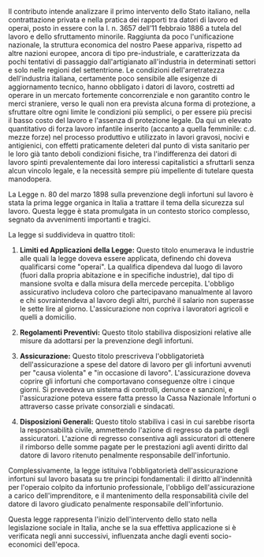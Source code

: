 Il contributo intende analizzare il primo intervento dello Stato italiano, nella contrattazione privata e nella pratica dei rapporti tra datori di lavoro ed operai, posto in essere con la l. n. 3657 dell’11 febbraio 1886 a tutela del lavoro e dello sfruttamento minorile. Raggiunta da poco l'unificazione nazionale, la struttura economica del nostro Paese appariva, rispetto ad altre nazioni europee, ancora di tipo pre-industriale, e caratterizzata da pochi tentativi di passaggio dall'artigianato all'industria in determinati settori e solo nelle regioni del settentrione. Le condizioni dell'arretratezza dell'industria italiana, certamente poco sensibile alle esigenze di aggiornamento tecnico, hanno obbligato i datori di lavoro, costretti ad operare in un mercato fortemente concorrenziale e non garantito contro le merci straniere, verso le quali non era prevista alcuna forma di protezione, a sfruttare oltre ogni limite le condizioni più semplici, o per essere più precisi il basso costo del lavoro e l'assenza di protezione legale. Da qui un elevato quantitativo di forza lavoro infantile inserito (accanto a quella femminile: c.d. mezze forze) nel processo produttivo e utilizzato in lavori gravosi, nocivi e antigienici, con effetti praticamente deleteri dal punto di vista sanitario per le loro già tanto deboli condizioni fisiche, tra l'indifferenza dei datori di lavoro spinti prevalentemente dai loro interessi capitalistici a sfruttarli senza alcun vincolo legale, e la necessità sempre più impellente di tutelare questa manodopera.

La Legge n. 80 del marzo 1898 sulla prevenzione degli infortuni sul lavoro è stata la prima legge organica in Italia a trattare il tema della sicurezza sul lavoro. Questa legge è stata promulgata in un contesto storico complesso, segnato da avvenimenti importanti e tragici.

La legge si suddivideva in quattro titoli:

1. **Limiti ed Applicazioni della Legge:** Questo titolo enumerava le industrie alle quali la legge doveva essere applicata, definendo chi doveva qualificarsi come "operai". La qualifica dipendeva dal luogo di lavoro (fuori dalla propria abitazione e in specifiche industrie), dal tipo di mansione svolta e dalla misura della mercede percepita. L'obbligo assicurativo includeva coloro che partecipavano manualmente al lavoro e chi sovraintendeva al lavoro degli altri, purché il salario non superasse le sette lire al giorno. L'assicurazione non copriva i lavoratori agricoli e quelli a domicilio.
    
2. **Regolamenti Preventivi:** Questo titolo stabiliva disposizioni relative alle misure da adottarsi per la prevenzione degli infortuni.
    
3. **Assicurazione:** Questo titolo prescriveva l'obbligatorietà dell'assicurazione a spese del datore di lavoro per gli infortuni avvenuti per "causa violenta" e "in occasione di lavoro". L'assicurazione doveva coprire gli infortuni che comportavano conseguenze oltre i cinque giorni. Si prevedeva un sistema di controlli, denunce e sanzioni, e l'assicurazione poteva essere fatta presso la Cassa Nazionale Infortuni o attraverso casse private consorziali e sindacati.
    
4. **Disposizioni Generali:** Questo titolo stabiliva i casi in cui sarebbe risorta la responsabilità civile, ammettendo l'azione di regresso da parte degli assicuratori. L'azione di regresso consentiva agli assicuratori di ottenere il rimborso delle somme pagate per le prestazioni agli aventi diritto dal datore di lavoro ritenuto penalmente responsabile dell'infortunio.
    

Complessivamente, la legge istituiva l'obbligatorietà dell'assicurazione infortuni sul lavoro basata su tre principi fondamentali: il diritto all'indennità per l'operaio colpito da infortunio professionale, l'obbligo dell'assicurazione a carico dell'imprenditore, e il mantenimento della responsabilità civile del datore di lavoro giudicato penalmente responsabile dell'infortunio.

Questa legge rappresenta l'inizio dell'intervento dello stato nella legislazione sociale in Italia, anche se la sua effettiva applicazione si è verificata negli anni successivi, influenzata anche dagli eventi socio-economici dell'epoca.